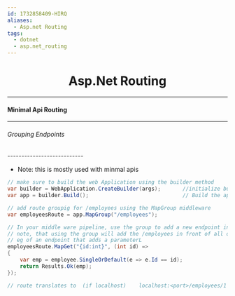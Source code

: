 ```yaml
---
id: 1732858409-HIRQ
aliases:
  - Asp.net Routing
tags:
  - dotnet
  - asp.net_routing
---
```


<center>
<h1>Asp.Net Routing</h1>
</center>


---
#### Minimal Api Routing
---

###### Grouping Endpoints
\---------------------------
-  Note: this is mostly used with minmal apis

```cs
// make sure to build the web Application using the builder method
var builder = WebApplication.CreateBuilder(args);       //initialize builder with defaults
var app = builder.Build();                              // Build the application with defaults

// add route groupig for /employees using the MapGroup middleware
var employeesRoute = app.MapGroup("/employees");

// In your middle ware pipeline, use the group to add a new endpoint in your minimal API
// note, that using the group will add the /employees in front of all of the enpoints. 
// eg of an endpoint that adds a parameterL 
employeesRoute.MapGet("{id:int}", (int id) =>
{
    var emp = employee.SingleOrDefault(e => e.Id == id);
    return Results.Ok(emp);
});

// route translates to  (if localhost)    localhost:<port>/employees/1     where 1 == int:id
```
